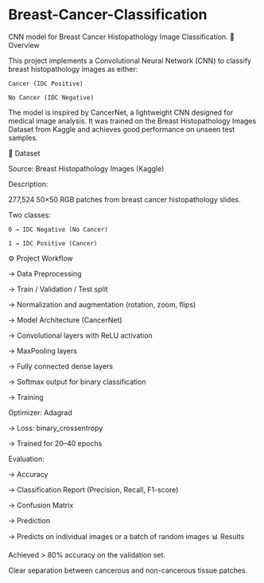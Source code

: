 # Breast-Cancer-Classification
CNN model for Breast Cancer Histopathology Image Classification.
📖 Overview

This project implements a Convolutional Neural Network (CNN) to classify breast histopathology images as either:

    Cancer (IDC Positive)

    No Cancer (IDC Negative)

The model is inspired by CancerNet, a lightweight CNN designed for medical image analysis.
It was trained on the Breast Histopathology Images Dataset from Kaggle and achieves good performance on unseen test samples.

📂 Dataset

Source: Breast Histopathology Images (Kaggle)

Description:

277,524 50×50 RGB patches from breast cancer histopathology slides.

Two classes:

    0 → IDC Negative (No Cancer)

    1 → IDC Positive (Cancer)

⚙️ Project Workflow

-> Data Preprocessing

-> Train / Validation / Test split

-> Normalization and augmentation (rotation, zoom, flips)

-> Model Architecture (CancerNet)

-> Convolutional layers with ReLU activation

-> MaxPooling layers

-> Fully connected dense layers

-> Softmax output for binary classification

-> Training

Optimizer: Adagrad

-> Loss: binary_crossentropy

-> Trained for 20–40 epochs

Evaluation: 

-> Accuracy

-> Classification Report (Precision, Recall, F1-score)

-> Confusion Matrix

-> Prediction

-> Predicts on individual images or a batch of random images
📊 Results

Achieved > 80% accuracy on the validation set.

Clear separation between cancerous and non-cancerous tissue patches.


